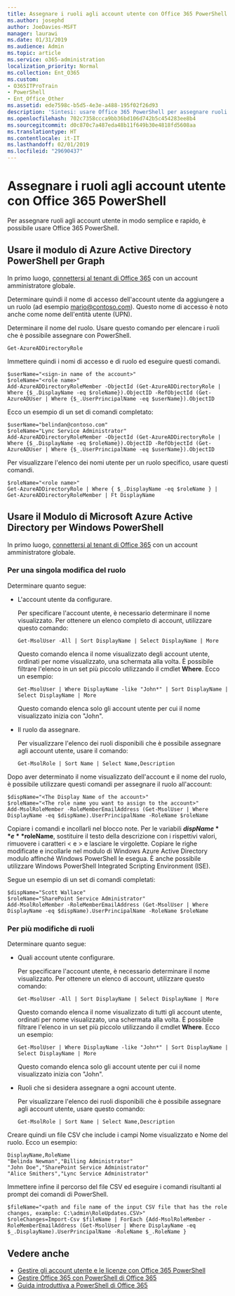 ```yaml
---
title: Assegnare i ruoli agli account utente con Office 365 PowerShell
ms.author: josephd
author: JoeDavies-MSFT
manager: laurawi
ms.date: 01/31/2019
ms.audience: Admin
ms.topic: article
ms.service: o365-administration
localization_priority: Normal
ms.collection: Ent_O365
ms.custom:
- O365ITProTrain
- PowerShell
- Ent_Office_Other
ms.assetid: ede7598c-b5d5-4e3e-a488-195f02f26d93
description: 'Sintesi: usare Office 365 PowerShell per assegnare ruoli agli account utente.'
ms.openlocfilehash: 702c7358ccca9bb36bd106d742b5c454283ee8b4
ms.sourcegitcommit: d0c870c7a487eda48b11f649b30e4818fd5608aa
ms.translationtype: HT
ms.contentlocale: it-IT
ms.lasthandoff: 02/01/2019
ms.locfileid: "29690437"
---
```

# <a name="assign-roles-to-user-accounts-with-office-365-powershell"></a>Assegnare i ruoli agli account utente con Office 365 PowerShell

Per assegnare ruoli agli account utente in modo semplice e rapido, è possibile usare Office 365 PowerShell.

## <a name="use-the-azure-active-directory-powershell-for-graph-module"></a>Usare il modulo di Azure Active Directory PowerShell per Graph

In primo luogo, [connettersi al tenant di Office 365](connect-to-office-365-powershell.md#connect-with-the-azure-active-directory-powershell-for-graph-module) con un account amministratore globale.
  
Determinare quindi il nome di accesso dell'account utente da aggiungere a un ruolo (ad esempio mario@contoso.com). Questo nome di accesso è noto anche come nome dell'entità utente (UPN).

Determinare il nome del ruolo. Usare questo comando per elencare i ruoli che è possibile assegnare con PowerShell.

````
Get-AzureADDirectoryRole
````

Immettere quindi i nomi di accesso e di ruolo ed eseguire questi comandi.
  
```
$userName="<sign-in name of the account>"
$roleName="<role name>"
Add-AzureADDirectoryRoleMember -ObjectId (Get-AzureADDirectoryRole | Where {$_.DisplayName -eq $roleName}).ObjectID -RefObjectId (Get-AzureADUser | Where {$_.UserPrincipalName -eq $userName}).ObjectID
```

Ecco un esempio di un set di comandi completato:
  
```
$userName="belindan@contoso.com"
$roleName="Lync Service Administrator"
Add-AzureADDirectoryRoleMember -ObjectId (Get-AzureADDirectoryRole | Where {$_.DisplayName -eq $roleName}).ObjectID -RefObjectId (Get-AzureADUser | Where {$_.UserPrincipalName -eq $userName}).ObjectID
```

Per visualizzare l'elenco dei nomi utente per un ruolo specifico, usare questi comandi.

```
$roleName="<role name>"
Get-AzureADDirectoryRole | Where { $_.DisplayName -eq $roleName } | Get-AzureADDirectoryRoleMember | Ft DisplayName
```

## <a name="use-the-microsoft-azure-active-directory-module-for-windows-powershell"></a>Usare il Modulo di Microsoft Azure Active Directory per Windows PowerShell

In primo luogo, [connettersi al tenant di Office 365](connect-to-office-365-powershell.md#connect-with-the-microsoft-azure-active-directory-module-for-windows-powershell) con un account amministratore globale.
  
### <a name="for-a-single-role-change"></a>Per una singola modifica del ruolo

Determinare quanto segue:
  
- L'account utente da configurare.
    
    Per specificare l'account utente, è necessario determinare il nome visualizzato. Per ottenere un elenco completo di account, utilizzare questo comando:
    
  ```
  Get-MsolUser -All | Sort DisplayName | Select DisplayName | More
  ```

    Questo comando elenca il nome visualizzato degli account utente, ordinati per nome visualizzato, una schermata alla volta. È possibile filtrare l'elenco in un set più piccolo utilizzando il cmdlet **Where**. Ecco un esempio:
    
  ```
  Get-MsolUser | Where DisplayName -like "John*" | Sort DisplayName | Select DisplayName | More
  ```

    Questo comando elenca solo gli account utente per cui il nome visualizzato inizia con "John".
    
- Il ruolo da assegnare.
    
    Per visualizzare l'elenco dei ruoli disponibili che è possibile assegnare agli account utente, usare il comando:
    
  ```
  Get-MsolRole | Sort Name | Select Name,Description
  ```

Dopo aver determinato il nome visualizzato dell'account e il nome del ruolo, è possibile utilizzare questi comandi per assegnare il ruolo all'account:
  
```
$dispName="<The Display Name of the account>"
$roleName="<The role name you want to assign to the account>"
Add-MsolRoleMember -RoleMemberEmailAddress (Get-MsolUser | Where DisplayName -eq $dispName).UserPrincipalName -RoleName $roleName
```

Copiare i comandi e incollarli nel blocco note. Per le variabili **$dispName** e **$roleName**, sostituire il testo della descrizione con i rispettivi valori, rimuovere i caratteri \< e > e lasciare le virgolette. Copiare le righe modificate e incollarle nel modulo di Windows Azure Active Directory modulo affinché Windows PowerShell le esegua. È anche possibile utilizzare Windows PowerShell Integrated Scripting Environment (ISE).
  
Segue un esempio di un set di comandi completati:
  
```
$dispName="Scott Wallace"
$roleName="SharePoint Service Administrator"
Add-MsolRoleMember -RoleMemberEmailAddress (Get-MsolUser | Where DisplayName -eq $dispName).UserPrincipalName -RoleName $roleName
```

### <a name="for-multiple-role-changes"></a>Per più modifiche di ruoli

Determinare quanto segue:
  
- Quali account utente configurare.
    
    Per specificare l'account utente, è necessario determinare il nome visualizzato. Per ottenere un elenco di account, utilizzare questo comando:
    
  ```
  Get-MsolUser -All | Sort DisplayName | Select DisplayName | More
  ```

    Questo comando elenca il nome visualizzato di tutti gli account utente, ordinati per nome visualizzato, una schermata alla volta. È possibile filtrare l'elenco in un set più piccolo utilizzando il cmdlet **Where**. Ecco un esempio:
    
  ```
  Get-MsolUser | Where DisplayName -like "John*" | Sort DisplayName | Select DisplayName | More
  ```

    Questo comando elenca solo gli account utente per cui il nome visualizzato inizia con "John".
    
- Ruoli che si desidera assegnare a ogni account utente.
    
    Per visualizzare l'elenco dei ruoli disponibili che è possibile assegnare agli account utente, usare questo comando:
    
  ```
  Get-MsolRole | Sort Name | Select Name,Description
  ```

Creare quindi un file CSV che include i campi Nome visualizzato e Nome del ruolo. Ecco un esempio:
  
```
DisplayName,RoleName
"Belinda Newman","Billing Administrator"
"John Doe","SharePoint Service Administrator"
"Alice Smithers","Lync Service Administrator"
```

Immettere infine il percorso del file CSV ed eseguire i comandi risultanti al prompt dei comandi di PowerShell.
  
```
$fileName="<path and file name of the input CSV file that has the role changes, example: C:\admin\RoleUpdates.CSV>"
$roleChanges=Import-Csv $fileName | ForEach {Add-MsolRoleMember -RoleMemberEmailAddress (Get-MsolUser | Where DisplayName -eq $_.DisplayName).UserPrincipalName -RoleName $_.RoleName }

```

## <a name="see-also"></a>Vedere anche

- [Gestire gli account utente e le licenze con Office 365 PowerShell](manage-user-accounts-and-licenses-with-office-365-powershell.md)
- [Gestire Office 365 con PowerShell di Office 365](manage-office-365-with-office-365-powershell.md)
- [Guida introduttiva a PowerShell di Office 365](getting-started-with-office-365-powershell.md)
